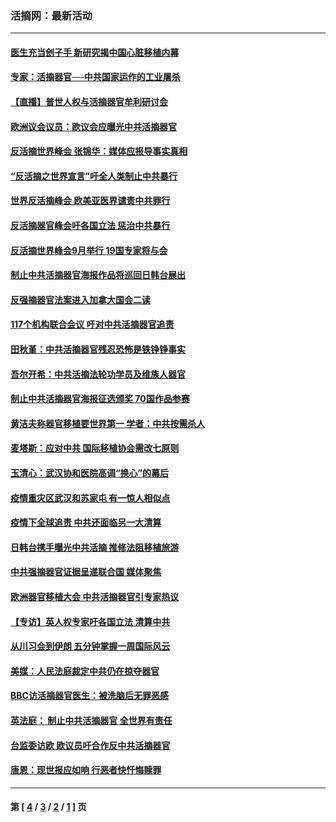 ### 活摘网：最新活动
---
#### [医生充当刽子手 新研究揭中国心脏移植内幕](../../pages/nf5883/n13772291.md?10140430) 
#### [专家：活摘器官──中共国家运作的工业屠杀](../../pages/nf5883/n13761178.md?10140430) 
#### [【直播】普世人权与活摘器官牟利研讨会](../../pages/nf5883/n13425146.md?10140430) 
#### [欧洲议会议员：欧议会应曝光中共活摘器官](../../pages/nf5883/n13336571.md?10140430) 
#### [反活摘世界峰会 张锦华：媒体应报导事实真相](../../pages/nf5883/n13278502.md?10140430) 
#### [“反活摘之世界宣言”吁全人类制止中共暴行](../../pages/nf5883/n13259730.md?10140430) 
#### [世界反活摘峰会 欧美亚医界谴责中共罪行](../../pages/nf5883/n13253550.md?10140430) 
#### [反活摘器官峰会吁各国立法 惩治中共暴行](../../pages/nf5883/n13245052.md?10140430) 
#### [反活摘世界峰会9月举行 19国专家将与会](../../pages/nf5883/n13201492.md?10140430) 
#### [制止中共活摘器官海报作品将巡回日韩台展出](../../pages/nf5883/n13177791.md?10140430) 
#### [反强摘器官法案进入加拿大国会二读](../../pages/nf5883/n13033450.md?10140430) 
#### [117个机构联合会议 吁对中共活摘器官追责](../../pages/nf5883/n12775087.md?10140430) 
#### [田秋堇：中共活摘器官残忍恐怖是铁铮铮事实](../../pages/nf5883/n12702148.md?10140430) 
#### [吾尔开希：中共活摘法轮功学员及维族人器官](../../pages/nf5883/n12693197.md?10140430) 
#### [制止中共活摘器官海报征选颁奖 70国作品参赛](../../pages/nf5883/n12692050.md?10140430) 
#### [黄洁夫称器官移植要世界第一 学者：中共按需杀人](../../pages/nf5883/n12572329.md?10140430) 
#### [麦塔斯：应对中共 国际移植协会需改七原则](../../pages/nf5883/n12514711.md?10140430) 
#### [玉清心：武汉协和医院高调“换心”的幕后](../../pages/nf5883/n12298730.md?10140430) 
#### [疫情重灾区武汉和苏家屯 有一惊人相似点](../../pages/nf5883/n12150824.md?10140430) 
#### [疫情下全球追责 中共还面临另一大清算](../../pages/nf5883/n12070397.md?10140430) 
#### [日韩台携手曝光中共活摘 推修法阻移植旅游](../../pages/nf5883/n11712046.md?10140430) 
#### [中共强摘器官证据呈递联合国 媒体聚焦](../../pages/nf5883/n11546426.md?10140430) 
#### [欧洲器官移植大会 中共活摘器官引专家热议](../../pages/nf5883/n11539095.md?10140430) 
#### [【专访】英人权专家吁各国立法 清算中共](../../pages/nf5883/n11367315.md?10140430) 
#### [从川习会到伊朗 五分钟掌握一周国际风云](../../pages/nf5883/n11338520.md?10140430) 
#### [美媒：人民法庭裁定中共仍在掠夺器官](../../pages/nf5883/n11334897.md?10140430) 
#### [BBC访活摘器官医生：被洗脑后无罪恶感](../../pages/nf5883/n11335935.md?10140430) 
#### [英法庭： 制止中共活摘器官 全世界有责任](../../pages/nf5883/n11330691.md?10140430) 
#### [台监委访欧 欧议员吁合作反中共活摘器官](../../pages/nf5883/n11109190.md?10140430) 
#### [唐恩：现世报应如响 行恶者快忏悔赎罪](../../pages/nf5883/n11104016.md?10140430) 

---
#### 第 [ [4](./4.md?10140430) / [3](./3.md?10140430) / [2](./2.md?10140430) / [1](./1.md?10140430) ] 页
